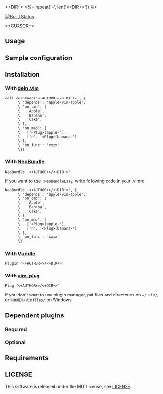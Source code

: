 <+DIR+>
<%= repeat('=', len('<+DIR+>')) %>

[![Build Status](https://travis-ci.org/<+AUTHOR+>/<+DIR+>.png)](https://travis-ci.org/<+AUTHOR+>/<+DIR+>)

<+CURSOR+>


## Usage




## Sample configuration




## Installation

### With [dein.vim](https://github.com/Shougo/neobundle.vim)

```vim
call dein#add('<+AUTHOR+>/<+DIR+>', {
      \ 'depends': 'apple/vim-apple',
      \ 'on_cmd': [
      \   'Apple',
      \   'Banana',
      \   'Cake',
      \ ],
      \ 'on_map': [
      \   ['<Plug>(apple-'],
      \   ['n', '<Plug>(banana-']
      \ ],
      \ 'on_func': 'xxxx'
      \})
```

### With [NeoBundle](https://github.com/Shougo/neobundle.vim)

```vim
NeoBundle '<+AUTHOR+>/<+DIR+>'
```

If you want to use ```:NeoBundleLazy```, write following code in your .vimrc.

```vim
NeoBundle '<+AUTHOR+>/<+DIR+>', {
      \ 'depends': 'apple/vim-apple',
      \ 'on_cmd': [
      \   'Apple',
      \   'Banana',
      \   'Cake',
      \ ],
      \ 'on_map': [
      \   ['<Plug>(apple-'],
      \   ['n', '<Plug>(banana-']
      \ ],
      \ 'on_func': 'xxxx'
      \}
```

### With [Vundle](https://github.com/VundleVim/Vundle.vim)

```vim
Plugin '<+AUTHOR+>/<+DIR+>'
```

### With [vim-plug](https://github.com/junegunn/vim-plug)

```vim
Plug '<+AUTHOR+>/<+DIR+>'
```

If you don't want to use plugin manager, put files and directories on
```~/.vim/```, or ```%HOME%/vimfiles/``` on Windows.


## Dependent plugins

### Required




### Optional




## Requirements




## LICENSE

This software is released under the MIT License, see [LICENSE](LICENSE).
